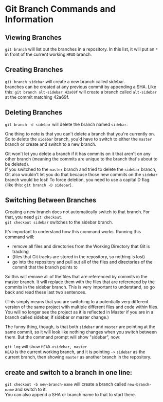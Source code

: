 # Git Branch Commands and Information  

## Viewing Branches  
`git branch` will list out the branches in a repository.
In this list, it will put an `*` in front of the current working `HEAD` branch.  

## Creating Branches  
`git branch sidebar` will create a new branch called sidebar.  
branches can be created at any previous commit by appending a SHA. Like this:
`git branch alt-sidebar 42a69f` will create a branch called `alt-sidebar` at the commit matching 42a69f.  

## Deleting Branches  
`git branch -d sidebar` will delete the branch named `sidebar`.  

One thing to note is that you can't delete a branch that you're currently on. So to delete the `sidebar` branch, you'd have to switch to either the `master` branch or create and switch to a new branch.  

Git won't let you delete a branch if it has commits on it that aren't on any other branch (meaning the commits are unique to the branch that's about to be deleted).  
If you switched to the `master` branch and tried to delete the `sidebar` branch, Git also wouldn't let you do that because those new commits on the `sidebar` branch would be lost! To force deletion, you need to use a capital D flag (like this: `git branch -D sidebar`).  

## Switching Between Branches  
Creating a new branch does not automatically switch to that branch. For that, you need `git checkout`.  
`git checkout sidebar` switches to the sidebar branch.  

It's important to understand how this command works. Running this command will:  
- remove all files and directories from the Working Directory that Git is tracking  
- (files that Git tracks are stored in the repository, so nothing is lost)  
- go into the repository and pull out all of the files and directories of the commit that the branch points to  

So this will remove all of the files that are referenced by commits in the master branch. It will replace them with the files that are referenced by the commits in the sidebar branch. This is very important to understand, so go back and read these last two sentences.  

(This simply means that you are switching to a potentially very different version of the same project with multiple different files and code within files. You will no longer see the project as it is reflected in Master if you are in a branch called sidebar, if sidebar or master change.)  

The funny thing, though, is that both `sidebar` and `master` are pointing at the same commit, so it will look like nothing changes when you switch between them. But the command prompt will show "sidebar", now:  

`git log` will show `HEAD->sidebar, master`  
`HEAD` is the current working branch, and it is pointing `->` `sidebar` as the current branch, then showing `master` as another branch in the repository.  

## create and switch to a branch in one line:
`git checkout -b new-branch-name` will create a branch called `new-branch-name` and switch to it.  
You can also append a SHA or branch name to that to start there.  

